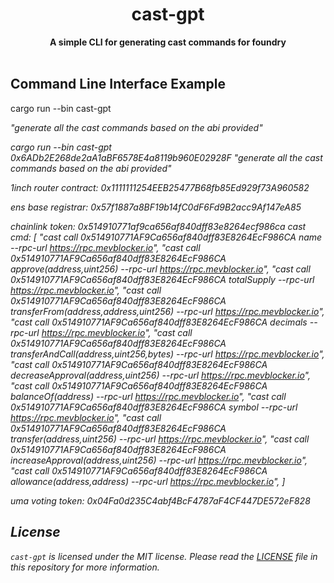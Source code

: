 <h1 align="center">cast-gpt</h1>
<div align="center">
 <strong>
    A simple CLI for generating cast commands for foundry
 </strong>
</div>
<br/>

## Command Line Interface Example

cargo run --bin cast-gpt <address> "generate all the cast commands based on the abi provided"

cargo run --bin cast-gpt 0x6ADb2E268de2aA1aBF6578E4a8119b960E02928F "generate all the cast commands based on the abi provided"

1inch router contract: 0x1111111254EEB25477B68fb85Ed929f73A960582

ens base registrar: 0x57f1887a8BF19b14fC0dF6Fd9B2acc9Af147eA85

chainlink token: 0x514910771af9ca656af840dff83e8264ecf986ca
cast cmd: [
"cast call 0x514910771AF9Ca656af840dff83E8264EcF986CA name --rpc-url https://rpc.mevblocker.io",
"cast call 0x514910771AF9Ca656af840dff83E8264EcF986CA approve(address,uint256) --rpc-url https://rpc.mevblocker.io",
"cast call 0x514910771AF9Ca656af840dff83E8264EcF986CA totalSupply --rpc-url https://rpc.mevblocker.io",
"cast call 0x514910771AF9Ca656af840dff83E8264EcF986CA transferFrom(address,address,uint256) --rpc-url https://rpc.mevblocker.io",
"cast call 0x514910771AF9Ca656af840dff83E8264EcF986CA decimals --rpc-url https://rpc.mevblocker.io",
"cast call 0x514910771AF9Ca656af840dff83E8264EcF986CA transferAndCall(address,uint256,bytes) --rpc-url https://rpc.mevblocker.io",
"cast call 0x514910771AF9Ca656af840dff83E8264EcF986CA decreaseApproval(address,uint256) --rpc-url https://rpc.mevblocker.io",
"cast call 0x514910771AF9Ca656af840dff83E8264EcF986CA balanceOf(address) --rpc-url https://rpc.mevblocker.io",
"cast call 0x514910771AF9Ca656af840dff83E8264EcF986CA symbol --rpc-url https://rpc.mevblocker.io",
"cast call 0x514910771AF9Ca656af840dff83E8264EcF986CA transfer(address,uint256) --rpc-url https://rpc.mevblocker.io",
"cast call 0x514910771AF9Ca656af840dff83E8264EcF986CA increaseApproval(address,uint256) --rpc-url https://rpc.mevblocker.io",
"cast call 0x514910771AF9Ca656af840dff83E8264EcF986CA allowance(address,address) --rpc-url https://rpc.mevblocker.io",
]

uma voting token: 0x04Fa0d235C4abf4BcF4787aF4CF447DE572eF828

## License

`cast-gpt` is licensed under the MIT license. Please read the [LICENSE](LICENSE) file in this repository for more information.
